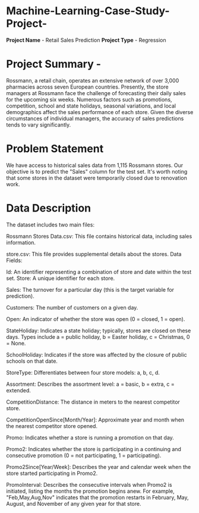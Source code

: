 # Machine-Learning-Case-Study-Project-
**Project Name** - Retail Sales Prediction
**Project Type** - Regression
# Project Summary -
Rossmann, a retail chain, operates an extensive network of over 3,000 pharmacies across seven European countries. Presently, the store managers at Rossmann face the challenge of forecasting their daily sales for the upcoming six weeks. Numerous factors such as promotions, competition, school and state holidays, seasonal variations, and local demographics affect the sales performance of each store. Given the diverse circumstances of individual managers, the accuracy of sales predictions tends to vary significantly.

# Problem Statement
We have access to historical sales data from 1,115 Rossmann stores. Our objective is to predict the "Sales" column for the test set. It's worth noting that some stores in the dataset were temporarily closed due to renovation work.

# Data Description
The dataset includes two main files:

Rossmann Stores Data.csv: This file contains historical data, including sales information.

store.csv: This file provides supplemental details about the stores. Data Fields:

Id: An identifier representing a combination of store and date within the test set. Store: A unique identifier for each store.

Sales: The turnover for a particular day (this is the target variable for prediction).

Customers: The number of customers on a given day.

Open: An indicator of whether the store was open (0 = closed, 1 = open).

StateHoliday: Indicates a state holiday; typically, stores are closed on these days. Types include a = public holiday, b = Easter holiday, c = Christmas, 0 = None.

SchoolHoliday: Indicates if the store was affected by the closure of public schools on that date.

StoreType: Differentiates between four store models: a, b, c, d.

Assortment: Describes the assortment level: a = basic, b = extra, c = extended.

CompetitionDistance: The distance in meters to the nearest competitor store.

CompetitionOpenSince[Month/Year]: Approximate year and month when the nearest competitor store opened.

Promo: Indicates whether a store is running a promotion on that day.

Promo2: Indicates whether the store is participating in a continuing and consecutive promotion (0 = not participating, 1 = participating).

Promo2Since[Year/Week]: Describes the year and calendar week when the store started participating in Promo2.

PromoInterval: Describes the consecutive intervals when Promo2 is initiated, listing the months the promotion begins anew. For example, "Feb,May,Aug,Nov" indicates that the promotion restarts in February, May, August, and November of any given year for that store.
